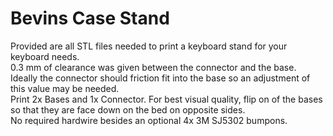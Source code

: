 # Bevins Case Stand
Provided are all STL files needed to print a keyboard stand for your keyboard needs.<br/>
0.3 mm of clearance was given between the connector and the base. Ideally the connector should friction fit into the base so an adjustment of this value may be needed.<br/>
Print 2x Bases and 1x Connector. For best visual quality, flip on of the bases so that they are face down on the bed on opposite sides.<br/>
No required hardwire besides an optional 4x 3M SJ5302 bumpons.
 
